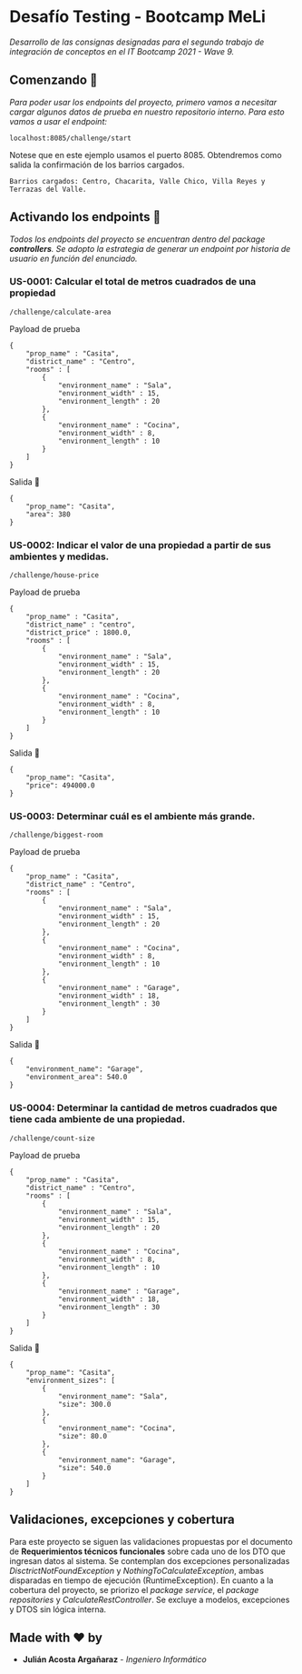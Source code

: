 # Desafío Testing - Bootcamp MeLi

_Desarrollo de las consignas designadas para el segundo trabajo de integración de conceptos en el IT Bootcamp 2021 - Wave 9._

## Comenzando 🚀

_Para poder usar los endpoints del proyecto, primero vamos a necesitar cargar algunos datos de prueba en nuestro repositorio interno. Para esto vamos a usar el endpoint:_



```
localhost:8085/challenge/start
```
Notese que en este ejemplo usamos el puerto 8085. Obtendremos como salida la confirmación de los barrios cargados.
```
Barrios cargados: Centro, Chacarita, Valle Chico, Villa Reyes y Terrazas del Valle.
```



## Activando los endpoints 🤖

_Todos los endpoints del proyecto se encuentran dentro del package **controllers**. Se adopto la estrategia de generar un endpoint por historia de usuario en función del enunciado._

### US-0001: Calcular el total de metros cuadrados de una propiedad

```
/challenge/calculate-area
```
Payload de prueba

```
{
    "prop_name" : "Casita",
    "district_name" : "Centro",
    "rooms" : [
        {
            "environment_name" : "Sala",
            "environment_width" : 15,
            "environment_length" : 20
        },
        {
            "environment_name" : "Cocina",
            "environment_width" : 8,
            "environment_length" : 10
        }
    ]
}
```
Salida 📝
```
{
    "prop_name": "Casita",
    "area": 380
}
```

### US-0002: Indicar el valor de una propiedad a partir de sus ambientes y medidas.

```
/challenge/house-price
```
Payload de prueba

```
{
    "prop_name" : "Casita",
    "district_name" : "centro",
    "district_price" : 1800.0,
    "rooms" : [
        {
            "environment_name" : "Sala",
            "environment_width" : 15,
            "environment_length" : 20
        },
        {
            "environment_name" : "Cocina",
            "environment_width" : 8,
            "environment_length" : 10
        }
    ]
}
```
Salida 📝
```
{
    "prop_name": "Casita",
    "price": 494000.0
}
```


### US-0003: Determinar cuál es el ambiente más grande.

```
/challenge/biggest-room
```
Payload de prueba

```
{
    "prop_name" : "Casita",
    "district_name" : "Centro",
    "rooms" : [
        {
            "environment_name" : "Sala",
            "environment_width" : 15,
            "environment_length" : 20
        },
        {
            "environment_name" : "Cocina",
            "environment_width" : 8,
            "environment_length" : 10
        },
        {
            "environment_name" : "Garage",
            "environment_width" : 18,
            "environment_length" : 30
        }
    ]
}
```
Salida 📝
```
{
    "environment_name": "Garage",
    "environment_area": 540.0
}
```

### US-0004: Determinar la cantidad de metros cuadrados que tiene cada ambiente de una propiedad.

```
/challenge/count-size
```
Payload de prueba

```
{
    "prop_name" : "Casita",
    "district_name" : "Centro",
    "rooms" : [
        {
            "environment_name" : "Sala",
            "environment_width" : 15,
            "environment_length" : 20
        },
        {
            "environment_name" : "Cocina",
            "environment_width" : 8,
            "environment_length" : 10
        },
        {
            "environment_name" : "Garage",
            "environment_width" : 18,
            "environment_length" : 30
        }
    ]
}
```
Salida 📝
```
{
    "prop_name": "Casita",
    "environment_sizes": [
        {
            "environment_name": "Sala",
            "size": 300.0
        },
        {
            "environment_name": "Cocina",
            "size": 80.0
        },
        {
            "environment_name": "Garage",
            "size": 540.0
        }
    ]
}
```

## Validaciones, excepciones y cobertura
Para este proyecto se siguen las validaciones propuestas por el documento de **Requerimientos técnicos funcionales** sobre cada uno de los DTO que ingresan datos al sistema.
Se contemplan dos excepciones personalizadas _DisctrictNotFoundException_ y _NothingToCalculateException_, ambas disparadas en tiempo de ejecución (RuntimeException). En cuanto a la cobertura del proyecto, se priorizo el _package service_, 
el _package repositories_ y _CalculateRestController_. Se excluye a modelos, excepciones y DTOS sin lógica interna.

## Made with ♥️ by️

* **Julián Acosta Argañaraz** - *Ingeniero Informático* 